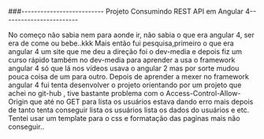 ###-------------------------- Projeto Consumindo REST API em Angular 4------------------------

No começo não sabia nem para aonde ir, não sabia o que era angular 4, ser era de come ou bebe..kkk
Mais então fui pesquisa,primeiro o que era angular 4  um site que me deu a direção  foi  o dev-media  e depois fiz um curso rápido também no dev-media para aprender a usa o framework  angular 4 só que lá nos vídeos usava o angular 2 mas por sorte mudou pouca coisa de um para outro.
Depois  de aprender a mexer no framework angular 4 fui tenta desenvolver o projeto  orientando por um projeto que achei no git-hub , tive bastante problema com o Access-Control-Allow-Origin que até no GET para lista os usuários estava dando erro mais depois de tanto tenta  conseguir lista os usuários lista os dados do usuários e etc.
Tentei usar um template para o css  e formatação das paginas mais não conseguir..

                                                    
                     
                     
